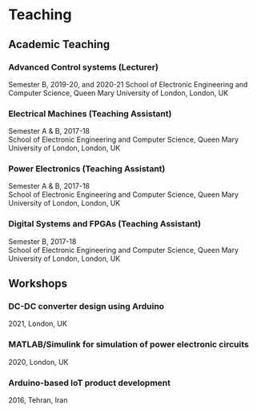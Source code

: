 # Teaching

## Academic Teaching

### Advanced Control systems (Lecturer)
Semester B, 2019-20, and 2020-21 
School of Electronic Engineering and Computer Science, Queen Mary University of London, London, UK

### Electrical Machines (Teaching Assistant)
Semester A & B, 2017-18  
School of Electronic Engineering and Computer Science, Queen Mary University of London, London, UK

### Power Electronics (Teaching Assistant)
Semester A & B, 2017-18  
School of Electronic Engineering and Computer Science, Queen Mary University of London, London, UK

### Digital Systems and FPGAs (Teaching Assistant)
Semester B, 2017-18  
School of Electronic Engineering and Computer Science, Queen Mary University of London, London, UK

## Workshops

### DC-DC converter design using Arduino
2021, London, UK

### MATLAB/Simulink for simulation of power electronic circuits
2020, London, UK

### Arduino-based IoT product development
2016, Tehran, Iran
